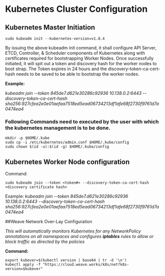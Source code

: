 # Kubernetes Cluster Configuration


## Kubernetes Master Initiation

```
sudo kubeadm init --kubernetes-version=v1.8.4
```

By issuing the above kubeadm init command, it shall configure API Server, ETCD, Controller, & Scheduler components of Kubernetes along with certificates required for bootstrapping Worker Nodes. Once successfully initiated, it will spit out a token and discovery hash for the worker nodes to boot strap. The Token expires in 24 hours and the discovery-token-ca-cert-hash needs to be saved to be able to bootstrap the worker nodes.

**Example:**
 
*kubeadm join --token 845de7.d621e30286c92936 10.138.0.2:6443 --discovery-token-ca-cert-hash sha256:927cfea2e0e01aefaa7518ed5ead06734213df1afe68f2730f9761d7a0474ea4*

### Following Commands need to executed by the user with which the kubernetes management is to be done.

```
mkdir -p $HOME/.kube
sudo cp -i /etc/kubernetes/admin.conf $HOME/.kube/config
sudo chown $(id -u):$(id -g) $HOME/.kube/config
```

## Kubernetes Worker Node configuration

Command: 
```
sudo kubeadm join --token <token#> --discovery-token-ca-cert-hash <discovery certificate hash>
```
Example:
*kubeadm join --token 845de7.d621e30286c92936 10.138.0.2:6443 --discovery-token-ca-cert-hash sha256:927cfea2e0e01aefaa7518ed5ead06734213df1afe68f2730f9761d7a0474ea4*

##Weave Network Over-Lay Configuration

*This will automatically monitors Kubernetes for any NetworkPolicy annotations on all namespaces and configures **iptables** rules to allow or block traffic as directed by the policies*

**Command:**

```
export kubever=$(kubectl version | base64 | tr -d '\n')
kubectl apply -f "https://cloud.weave.works/k8s/net?k8s-version=$kubever"
```
